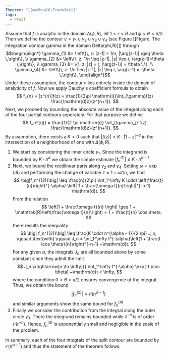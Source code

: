 ```yaml
---
Theorem: "[[mathcalO-Transfer]]"
tags:
  - Proof
---
```


Assume that $f$ is analytic in the domain $\Delta(\phi,R)$, let $1 < r < R$ and $\phi < \theta < \pi/2$. Then we define the contour $\gamma = \gamma_{1} \cup \gamma_{2} \cup \gamma_{3} \cup \gamma_{4}$ (see Figure [[Figure. The integration contour gamma in the domain Delta(phi,R)]]) through
$$\begin{align*}
\gamma_{1} &= \left\{\, z: |z-1| = 1/n, |\arg(z-1)| \geq \theta \,\right\}, \\
\gamma_{2} &= \left\{\, z: 1/n \leq |z-1|, |z| \leq r, \arg(z-1)=\theta \,\right\}, \\
\gamma_{3} &= \{\, z: |z| = r, |\arg(z-1)| = \theta \,\}, \\
\gamma_{4} &= \left\{\, z: 1/n \leq |z-1|, |z| \leq r, \arg(z-1) = -\theta \,\right\}.
\end{align*}$$
Under these assumption, the contour $\gamma$ lies entirely inside the domain of analyticity of $f$. Now we apply Cauchy's coefficient formula to obtain
$$
f_{n} = [z^{n}]f(z) = \frac{1}{2\pi \mathrm{i}}\int_{\gamma}f(z) \frac{\mathrm{d}z}{z^{n+1}}.
$$ 
Next, we proceed by bounding the absolute value of the integral along each of the four partial contours seperately. For that purpose we define
$$
f_n^{(j)} = \frac{1}{2 \pi \mathrm{i}} \int_{\gamma_j} f(z) \frac{\mathrm{d}z}{z^{n+1}}.
$$
By assumption, there exists a $K > 0$ such that $|f(z)| < K \cdot |1 - z|^{-\alpha}$ in the intersection of a neighborhood of one with $\Delta(\phi, R)$.

1. We start by considering the inner circle $\gamma_1$. Since the integrand is bounded by $K \cdot n^\alpha$ we obtain the simple estimate $\big|f_n^{(1)}\big| \leq K \cdot n^{\alpha - 1}$.
2. Next, we bound the rectilinear parts along $\gamma_2$ and $\gamma_4$. Setting $\omega = \exp(\mathrm{i} \theta)$ and performing the change of variable $z = 1 + \omega t / n$, we find
$$
\big|f_n^{(2)}\big| \leq \frac{n}{2\pi} \int_1^\infty K \cdot \left(\frac{t}{n}\right)^{-\alpha} \left| 1 + \frac{\omega t}{n}\right|^{-n-1} \mathrm{d}t.
$$
From the relation
$$
\left|1 + \frac{\omega t}{n} \right| \geq 1 + \mathfrak{R}\left(\frac{\omega t}{n}\right) = 1 + \frac{t}{n} \cos \theta,
$$
there results the inequality
$$
\big| f_n^{(2)}\big| \leq \frac{K \cdot n^{\alpha - 1}}{2 \pi} J_n, \qquad \text{with} \qquad J_n = \int_1^\infty t^{-\alpha}\left(1 + \frac{t \cos \theta}{n}\right)^{-n-1} ~\mathrm{d}t.
$$
For any given $\alpha$, the integrals $J_n$ are all bounded above by some constant since they admit the limit
$$
J_n \xrightarrow[n \to \infty]{} \int_1^\infty t^{-\alpha} \exp(-t \cos \theta) ~\mathrm{d}t < \infty,
$$
where the condition $0 < \theta < \pi/2$ ensures convergence of the integral. Thus, we obtain the bound
$$
\big| f_n^{(2)} \big| = \mathcal{O}(n^{\alpha - 1})
$$
and similar arguments show the same bound for $f_n^{(4)}$.
3. Finally we consider the contribution from the integral along the outer circle $\gamma_3$. There the integrand remains bounded while $z^{-n}$ is of order $\mathcal{O}(r^{-n})$. Hence, $f_n^{(3)}$ is exponentially small and negligible in the scale of the problem.

In summary, each of the four integrals of the split contour are bounded by $\mathcal{O}\left(n^{\alpha - 1}\right)$ and thus the statement of the theorem follows.
